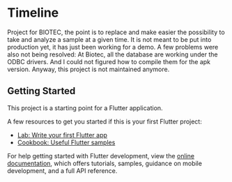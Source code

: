 # Timeline

Project for BIOTEC, the point is to replace and make easier the possibility to take and analyze a sample at a given time. It is not meant to be put into production yet, it has just been working for a demo. A few problems were also not being resolved:
At Biotec, all the database are working under the ODBC drivers. And I could not figured how to compile them for the apk version.
Anyway, this project is not maintained anymore.

## Getting Started

This project is a starting point for a Flutter application.

A few resources to get you started if this is your first Flutter project:

- [Lab: Write your first Flutter app](https://docs.flutter.dev/get-started/codelab)
- [Cookbook: Useful Flutter samples](https://docs.flutter.dev/cookbook)

For help getting started with Flutter development, view the
[online documentation](https://docs.flutter.dev/), which offers tutorials,
samples, guidance on mobile development, and a full API reference.
